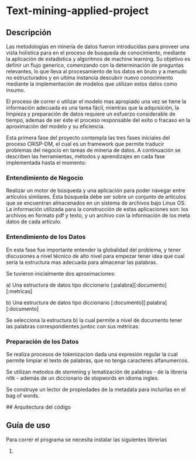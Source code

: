 # Text-mining-applied-project

## Descripción

Las metodologías en minería de datos fueron introducidas para proveer una vista holistica para en el proceso
de busqueda de conocimiento, mediante la aplicación de estadistica y algoritmos de machine learning. Su objetivo es definir un flujo generico, comenzando con la determinación de preguntas relevantes, lo que lleva al procesamiento de los datos en bruto y a menudo no estructurados y en ultima instancia descubrir nuevo conocimiento mediante la implementación de modelos que utilizan estos datos como insumo.

El proceso de correr o utilizar el modelo mas apropiado una vez se tiene la información adecuada es una tarea fácil, mientras que la adquisición, la limpieza y preparación de datos requiere un esfuerzo considerable de tiempo, ademas de ser éste el proceso responsable del exito o fracaso en la aproximación del modelo y su eficiencia.

Esta primera fase del proyecto contempla las tres fases iniciales del proceso CRISP-DM, el cual es un framework que permite traducir problemas del negocio en tareas de mineria de datos. A continuación se describen las herramientas, métodos y aprendizajes en cada fase implementada hasta el momento:

### Entendimiento de Negocio

Realizar un motor de búsqueda y una aplicación para poder navegar entre artículos similares. Ésta búsqueda debe ser sobre un conjunto de artículos que se encuentran almacenados en un sistema de archivos bajo Linux OS. La información utilizada para la construcción de estas aplicaciones son: los archivos en formato pdf y texto, y un archivo con la información de los meta datos de cada artículo.

### Entendimiento de los Datos

En esta fase fue importante entender la globalidad del problema, y tener discusiones a nivel técnico de alto nivel para empezar tener idea que cual sería la estructura mas adecuada para almacenar las palabras.

Se tuvieron inicialmente dos aproximaciones:

a) Una estructura de datos tipo diccionario [:palabra][:documento][:metricas]

b) Una estructura de datos tipo diccionario [:documento][:palabra][:documento]

Se selecciona la estructura b) la cual permite a nivel de documento tener las palabras correspondientes juntoc con sus métricas.

### Preparación de los Datos

Se realiza procesos de tokenizacion dada una expresión regular la cual permite limpiar el texto de palabras, que no tenga caracteres alfanumercos. 

Se utilizan metodos de stemming y lematización de palabras - de la libreria nltk - además de un diccionario de stopwords en idioma ingles.

Se construye un lector de propiedades de la metadata para incluirlas en el bag of words.

## Arquitectura del código 

## Guía de uso

Para correr el programa se necesita instalar las siguientes librerias

1. 

